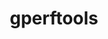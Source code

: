 ---
title: "gperftools"
layout: cache
categories: [package, develop-2024-05-26]
meta: {"versions": ["2.15"], "compilers": ["cce@=15.0.1", "gcc@=11.4.0", "gcc@=9.4.0", "oneapi@=2024.0.0"], "oss": ["rhel8", "ubuntu20.04", "ubuntu22.04"], "platforms": ["linux"], "targets": ["neoverse_v1", "neoverse_v2", "ppc64le", "x86_64_v3", "zen4"], "stacks": ["e4s", "e4s-cray-rhel", "e4s-neoverse-v2", "e4s-neoverse_v1", "e4s-oneapi", "e4s-power", "e4s-rocm-external", "root"], "num_specs": 7, "num_specs_by_stack": {"e4s-cray-rhel": 1, "root": 7, "e4s-power": 1, "e4s-neoverse_v1": 1, "e4s-neoverse-v2": 1, "e4s-rocm-external": 1, "e4s": 1, "e4s-oneapi": 1}}
spec_details: [{"hash": "m46xpyyhl6dawjkqj4prxdxbmletcbg4", "compiler": "cce@=15.0.1", "versions": ["2.15"], "os": "rhel8", "platform": "linux", "target": "zen4", "variants": ["build_system=cmake", "build_type=Release", "+debugalloc", "~dynamic_sized_delete_support", "generator=make", "~ipo", "+libunwind", "~sized_delete"], "stacks": ["e4s-cray-rhel", "root"], "size": "-", "tarball": "https://binaries.spack.io/develop-2024-05-26/build_cache/linux-rhel8-zen4/cce-15.0.1/gperftools-2.15/linux-rhel8-zen4-cce-15.0.1-gperftools-2.15-m46xpyyhl6dawjkqj4prxdxbmletcbg4.spack"}, {"hash": "l73kpywgeos7f4fekld3gigooa7rycxe", "compiler": "gcc@=9.4.0", "versions": ["2.15"], "os": "ubuntu20.04", "platform": "linux", "target": "ppc64le", "variants": ["build_system=cmake", "build_type=Release", "+debugalloc", "~dynamic_sized_delete_support", "generator=make", "~ipo", "+libunwind", "~sized_delete"], "stacks": ["e4s-power", "root"], "size": "-", "tarball": "https://binaries.spack.io/develop-2024-05-26/build_cache/linux-ubuntu20.04-ppc64le/gcc-9.4.0/gperftools-2.15/linux-ubuntu20.04-ppc64le-gcc-9.4.0-gperftools-2.15-l73kpywgeos7f4fekld3gigooa7rycxe.spack"}, {"hash": "7gkoi7n5freu5krlp3r4v2tv5xgur34h", "compiler": "gcc@=11.4.0", "versions": ["2.15"], "os": "ubuntu22.04", "platform": "linux", "target": "neoverse_v1", "variants": ["build_system=cmake", "build_type=Release", "+debugalloc", "~dynamic_sized_delete_support", "generator=make", "~ipo", "+libunwind", "~sized_delete"], "stacks": ["root", "e4s-neoverse_v1"], "size": "-", "tarball": "https://binaries.spack.io/develop-2024-05-26/build_cache/linux-ubuntu22.04-neoverse_v1/gcc-11.4.0/gperftools-2.15/linux-ubuntu22.04-neoverse_v1-gcc-11.4.0-gperftools-2.15-7gkoi7n5freu5krlp3r4v2tv5xgur34h.spack"}, {"hash": "wvguclbnskvt7facaxl6ofnotudpftng", "compiler": "gcc@=11.4.0", "versions": ["2.15"], "os": "ubuntu22.04", "platform": "linux", "target": "neoverse_v2", "variants": ["build_system=cmake", "build_type=Release", "+debugalloc", "~dynamic_sized_delete_support", "generator=make", "~ipo", "+libunwind", "~sized_delete"], "stacks": ["root", "e4s-neoverse-v2"], "size": "-", "tarball": "https://binaries.spack.io/develop-2024-05-26/build_cache/linux-ubuntu22.04-neoverse_v2/gcc-11.4.0/gperftools-2.15/linux-ubuntu22.04-neoverse_v2-gcc-11.4.0-gperftools-2.15-wvguclbnskvt7facaxl6ofnotudpftng.spack"}, {"hash": "fl5ligc5l2k67iqwybyxn2siaimcw25j", "compiler": "gcc@=11.4.0", "versions": ["2.15"], "os": "ubuntu22.04", "platform": "linux", "target": "x86_64_v3", "variants": ["build_system=cmake", "build_type=Release", "+debugalloc", "~dynamic_sized_delete_support", "generator=make", "~ipo", "+libunwind", "~sized_delete"], "stacks": ["e4s-rocm-external", "root"], "size": "-", "tarball": "https://binaries.spack.io/develop-2024-05-26/build_cache/linux-ubuntu22.04-x86_64_v3/gcc-11.4.0/gperftools-2.15/linux-ubuntu22.04-x86_64_v3-gcc-11.4.0-gperftools-2.15-fl5ligc5l2k67iqwybyxn2siaimcw25j.spack"}, {"hash": "3fcjumqov4eegkchsrtk7x5mc4cdujma", "compiler": "gcc@=11.4.0", "versions": ["2.15"], "os": "ubuntu22.04", "platform": "linux", "target": "x86_64_v3", "variants": ["build_system=cmake", "build_type=Release", "+debugalloc", "~dynamic_sized_delete_support", "generator=make", "~ipo", "+libunwind", "~sized_delete"], "stacks": ["e4s", "root"], "size": "-", "tarball": "https://binaries.spack.io/develop-2024-05-26/build_cache/linux-ubuntu22.04-x86_64_v3/gcc-11.4.0/gperftools-2.15/linux-ubuntu22.04-x86_64_v3-gcc-11.4.0-gperftools-2.15-3fcjumqov4eegkchsrtk7x5mc4cdujma.spack"}, {"hash": "fbkq2k4eqbrjyeq4ut5yc5ce427qw7ok", "compiler": "oneapi@=2024.0.0", "versions": ["2.15"], "os": "ubuntu22.04", "platform": "linux", "target": "x86_64_v3", "variants": ["build_system=cmake", "build_type=Release", "+debugalloc", "~dynamic_sized_delete_support", "generator=make", "~ipo", "+libunwind", "~sized_delete"], "stacks": ["e4s-oneapi", "root"], "size": "-", "tarball": "https://binaries.spack.io/develop-2024-05-26/build_cache/linux-ubuntu22.04-x86_64_v3/oneapi-2024.0.0/gperftools-2.15/linux-ubuntu22.04-x86_64_v3-oneapi-2024.0.0-gperftools-2.15-fbkq2k4eqbrjyeq4ut5yc5ce427qw7ok.spack"}]
---